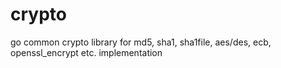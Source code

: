 # crypto
 go common crypto library for md5, sha1, sha1file, aes/des, ecb, openssl_encrypt etc. implementation
